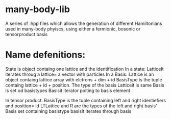 # many-body-lib
A series of .hpp files which allows the generation of different Hamiltonians used in many-body phyiscs, using either a fermionic, bosonic or tensorproduct basis
# Name defenitions:
State is object containg one lattice and the identification
In a state:
LatticeIt iterates throug a lattice= a vector with particles
In a Basis:
Lattice is an object containg lattice array with elctrons + dim + id
BasisType is the tuple containg lattice + id + position. The type of the basis
Latticeit is same
Basis is set od basistypes
Basisit iterator poiting to basis element

 In tensor product:
 BasisType is the tuple containing left and right identiefiers and position= id
 LTLattice and R are the types of the left and right basis'
 Basis set containing basistype
 basisIt iterates through basis
 